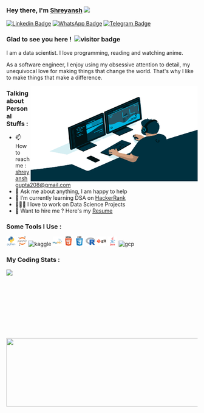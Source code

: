 ### Hey there, I'm <a href="https://shrey208.github.io" target="_blank">Shreyansh</a> <img src="https://media.giphy.com/media/hvRJCLFzcasrR4ia7z/giphy.gif" width="25px">

[![Linkedin Badge](https://img.shields.io/badge/-LinkedIn-0e76a8?style=flat-square&logo=Linkedin&logoColor=white)](https://linkedin.com/in/shrey208)
[![WhatsApp Badge](	https://img.shields.io/badge/WhatsApp-25D366?style=flat-square&logo=whatsapp&logoColor=white)](https://wa.me/917800161571?text=Hi%20Shreyansh,%20I%20saw%20you%20on%20GitHub%20and%20wanted%20to%20contact%20you.)
[![Telegram Badge](https://img.shields.io/badge/-Telegram-0088cc?style=flat-square&logo=Telegram&logoColor=white)](https://t.me/Shrey208)

### Glad to see you here ! &nbsp;![visitor badge](https://visitor-badge.glitch.me/badge?page_id=shrey208.visitor-badge)

I am a data scientist. I love programming, reading and watching anime.

As a software engineer, I enjoy using my obsessive attention to detail, my unequivocal love for making things that change the world. That's why I like to make things that make a difference.

<img align= "right" alt="GIF" src="https://github.com/Shrey208/Shrey208/blob/main/coding.gif?raw=true" width="440" height="250" />

### Talking about Personal Stuffs :

- 📫 How to reach me : shreyanshgupta208@gmail.com
- 💬 Ask me about anything, I am happy to help
- 🚀 I’m currently learning DSA on [HackerRank](https://www.hackerrank.com/Shrey208?hr_r=1)
- 👨🏻‍💻 I love to work on Data Science Projects
- 📝 Want to hire me ? Here's my [Resume](https://drive.google.com/file/d/1nnRHqeBEmDYqLcokwzE7AHWHOnvr4Ugu/view)

### Some Tools I Use :
<p align="left">
<img src="https://raw.githubusercontent.com/devicons/devicon/master/icons/python/python-original-wordmark.svg" alt="python" width="25" height="25" />
<img src="https://raw.githubusercontent.com/devicons/devicon/master/icons/jupyter/jupyter-original-wordmark.svg" alt="jupyter" width="25" height="25" />
<img src="https://www.vectorlogo.zone/logos/kaggle/kaggle-icon.svg" alt="kaggle" width="25" height="25" /> 
<img src="https://raw.githubusercontent.com/devicons/devicon/master/icons/mysql/mysql-original-wordmark.svg" alt="mysql" width="25" height="25" />
<img src="https://raw.githubusercontent.com/devicons/devicon/master/icons/html5/html5-original-wordmark.svg" alt="html5" width="25" height="25" />
<img src="https://raw.githubusercontent.com/devicons/devicon/master/icons/css3/css3-original-wordmark.svg" alt="css3" width="25" height="25" />
<img src="https://raw.githubusercontent.com/devicons/devicon/master/icons/r/r-original.svg" alt="r" width="25" height="25" />
<img src="https://raw.githubusercontent.com/devicons/devicon/master/icons/git/git-original-wordmark.svg" alt="git" width="25" height="25" />
<img src="https://raw.githubusercontent.com/devicons/devicon/master/icons/java/java-original-wordmark.svg" alt="java" width="25" height="25" />
<img src="https://www.vectorlogo.zone/logos/google_cloud/google_cloud-icon.svg" alt="gcp" width="25" height="25" />
</p>
 
### My Coding Stats :
<p>
<img align="left" height="180em" src="https://github-readme-stats.vercel.app/api/top-langs/?username=Shrey208&exclude_repo=KNN-Image-Classification&show_icons=true&hide_border=true&layout=compact&langs_count=8&theme=prussian"/>
<img align="right" width="555em" height="180em" src="https://github-readme-stats.vercel.app/api/wakatime/?username=Shrey208&hide_border=true&theme=prussian"/>
</p>
